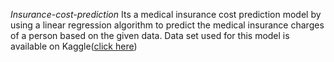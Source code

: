 *Insurance-cost-prediction*
Its a medical insurance cost prediction model by using a linear regression algorithm to predict the medical insurance charges of a person based on the given data.
Data set used for this model is available on Kaggle([click here](https://www.kaggle.com/datasets/mirichoi0218/insurance))
